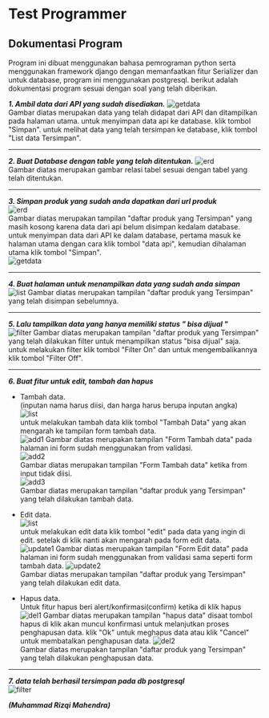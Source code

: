 # Test Programmer

## Dokumentasi Program
Program ini dibuat menggunakan bahasa pemrograman python serta menggunakan framework django dengan memanfaatkan fitur Serializer dan untuk database, program ini menggunakan postgresql. berikut adalah dokumentasi program sesuai dengan soal yang telah diberikan.

***1. Ambil data dari API yang sudah disediakan.***
![getdata](pic/1.png)  
Gambar diatas merupakan data yang telah didapat dari API dan ditampilkan pada halaman utama. untuk menyimpan data api ke database. klik tombol "Simpan". 
untuk melihat data yang telah tersimpan ke database, klik tombol "List data Tersimpan".

---

***2. Buat Database dengan table yang telah ditentukan.***
![erd](pic/2.png)  
Gambar diatas merupakan gambar relasi tabel sesuai dengan tabel yang telah ditentukan.

---

***3. Simpan produk yang sudah anda dapatkan dari url produk***  
![erd](pic/3.png)  
Gambar diatas merupakan tampilan "daftar produk yang Tersimpan" yang masih kosong karena data dari api belum disimpan kedalam database. untuk menyimpan data dari API ke dalam database, pertama masuk ke halaman utama dengan cara klik tombol "data api", kemudian dihalaman utama klik tombol "Simpan".  
![getdata](pic/1.png)

---
***4. Buat halaman untuk menampilkan data yang sudah anda simpan***  
![list](pic/4.png) 
Gambar diatas merupakan tampilan "daftar produk yang Tersimpan" yang telah disimpan sebelumnya.

---
***5. Lalu tampilkan data yang hanya memiliki status " bisa dijual "***  
![filter](pic/5.png) 
Gambar diatas merupakan tampilan "daftar produk yang Tersimpan" yang telah dilakukan filter untuk menampilkan status "bisa dijual" saja. untuk melakukan filter klik tombol "Filter On" dan untuk mengembalikannya klik tombol "Filter Off".

---
***6. Buat fitur untuk edit, tambah dan hapus***  
* Tambah data.  
(inputan nama harus diisi, dan harga harus berupa inputan angka)  
![list](pic/4.png)  
untuk melakukan tambah data klik tombol "Tambah Data" yang akan mengarah ke tampilan form tambah data.  
![add1](pic/6.png) 
Gambar diatas merupakan tampilan "Form Tambah data" pada halaman ini form sudah menggunakan from validasi.  
![add2](pic/7.png)  
Gambar diatas merupakan tampilan "Form Tambah data" ketika from input tidak diisi.  
![add3](pic/8.png)  
Gambar diatas merupakan tampilan "daftar produk yang Tersimpan" yang telah dilakukan tambah data. 

* Edit data.  
![list](pic/4.png)  
untuk melakukan edit data klik tombol "edit" pada data yang ingin di edit. setelak di klik nanti akan mengarah pada form edit data.   
![update1](pic/9.png) 
Gambar diatas merupakan tampilan "Form Edit data" pada halaman ini form sudah menggunakan from validasi sama seperti form tambah data.
![update2](pic/10.png)  
Gambar diatas merupakan tampilan "daftar produk yang Tersimpan" yang telah dilakukan edit data.

* Hapus data.  
Untuk fitur hapus beri alert/konfirmasi(confirm) ketika di klik hapus  
![del1](pic/11.png) 
Gambar diatas merupakan tampilan "hapus data" disaat tombol hapus di klik akan muncul konfirmasi untuk melanjutkan proses penghapusan data. klik "Ok" untuk meghapus data atau klik "Cancel" untuk membatalkan penghapusan data.
![del2](pic/12.png)  
Gambar diatas merupakan tampilan "daftar produk yang Tersimpan" yang telah dilakukan penghapusan data.

---

***7. data telah berhasil tersimpan pada db postgresql***  
![filter](pic/13.png) 


***(Muhammad Rizqi Mahendra)***

